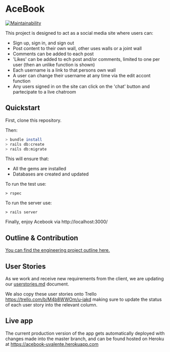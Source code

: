 # AceBook
[![Maintainability](https://api.codeclimate.com/v1/badges/93e609171c7f0ad17871/maintainability)](https://codeclimate.com/github/Uvalente/acebook/maintainability)

This project is designed to act as a social media site where users can:

- Sign up, sign in, and sign out
- Post content to their own wall, other uses walls or a joint wall
- Comments can be added to each post
- 'Likes' can be added to ech post and/or comments, limited to one per user (then an unlike function is shown)
- Each username is a link to that persons own wall
- A user can change their username at any time via the edit accont function
- Any users signed in on the site can click on the 'chat' button and partecipate to a live chatroom


## Quickstart

First, clone this repository. 

Then:

```bash
> bundle install
> rails db:create
> rails db:migrate
```

This will ensure that:
- All the gems are installed
- Databases are created and updated

To run the test use:

```
> rspec
```

To run the server use:

```
> rails server
```

Finally, enjoy Acebook via http://localhost:3000/

## Outline & Contribution

[You can find the engineering project outline here.](https://github.com/makersacademy/course/tree/master/engineering_projects/rails)

## User Stories

As we work and receive new requirements from the client, we are updating our [userstories.md](userstories.md) document.

We also copy these user stories onto Trello https://trello.com/b/M4b8WWOm/u-jakd making sure to update the status of each user story into the relevant column.

## Live app

The current production version of the app gets automatically deployed with changes made into the master branch, and can be found hosted on Heroku at https://acebook-uvalente.herokuapp.com
